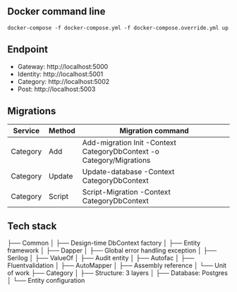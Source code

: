 ﻿## Docker command line
```
docker-compose -f docker-compose.yml -f docker-compose.override.yml up
```

## Endpoint

- Gateway: http://localhost:5000
- Identity: http://localhost:5001
- Category: http://localhost:5002
- Post: http://localhost:5003

## Migrations
|  Service  |  Method   |      Migration command                                                      |
|-----------|-----------|-----------------------------------------------------------------------------|
|  Category |  Add      | Add-migration Init -Context CategoryDbContext -o Category/Migrations        | 
|  Category |  Update   | Update-database -Context CategoryDbContext                                  | 
|  Category |  Script   | Script-Migration -Context CategoryDbContext                                 | 

## Tech stack

├── Common
│   ├── Design-time DbContext factory
│   ├── Entity framework
│   ├── Dapper
│   ├── Global error handling exception
│   ├── Serilog
│   ├── ValueOf
│   ├── Audit entity
│   ├── Autofac
│   ├── Fluentvalidation
│   ├── AutoMapper
│   ├── Assembly reference
│   └── Unit of work
├── Category
│	├── Structure: 3 layers
│	├── Database: Postgres
│	└── Entity configuration